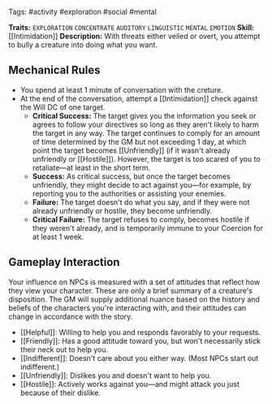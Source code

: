 Tags: #activity #exploration #social  #mental 

**Traits:**  `EXPLORATION` `CONCENTRATE` `AUDITORY`  `LINGUISTIC` `MENTAL` `EMOTION`
**Skill:** [[Intimidation]]
**Description:** With threats either veiled or overt, you attempt to bully a creature into doing what you want. 
## Mechanical Rules

- You spend at least 1 minute of conversation with the creture.
- At the end of the conversation, attempt a [[Intimidation]] check against the Will DC of one target.
	- **Critical Success:** The target gives you the information you seek or agrees to follow your directives so long as they aren't likely to harm the target in any way. The target continues to comply for an amount of time determined by the GM but not exceeding 1 day, at which point the target becomes [[Unfriendly]] (if it wasn't already unfriendly or [[Hostile]]). However, the target is too scared of you to retaliate—at least in the short term.  
	- **Success:** As critical success, but once the target becomes unfriendly, they might decide to act against you—for example, by reporting you to the authorities or assisting your enemies.  
	- **Failure:** The target doesn't do what you say, and if they were not already unfriendly or hostile, they become unfriendly.  
	- **Critical Failure:** The target refuses to comply, becomes hostile if they weren't already, and is temporarily immune to your Coercion for at least 1 week.

## Gameplay Interaction

Your influence on NPCs is measured with a set of attitudes that reflect how they view your character. These are only a brief summary of a creature's disposition. The GM will supply additional nuance based on the history and beliefs of the characters you're interacting with, and their attitudes can change in accordance with the story. 

- [[Helpful]]: Willing to help you and responds favorably to your requests.
- [[Friendly]]: Has a good attitude toward you, but won't necessarily stick their neck out to help you.
- [[Indifferent]]: Doesn't care about you either way. (Most NPCs start out indifferent.)
- [[Unfriendly]]: Dislikes you and doesn't want to help you.
- [[Hostile]]: Actively works against you—and might attack you just because of their dislike.
